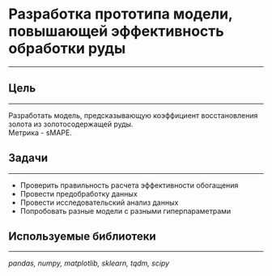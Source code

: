 # Разработка прототипа модели, повышающей эффективность обработки руды
---

## Цель
---
Разработать модель, предсказывающую коэффициент восстановления золота из золотосодержащей руды.  
Метрика - sMAPE.  

## Задачи
---
- Проверить правильность расчета эффективности обогащения
- Провести предобработку данных
- Провести исследовательский анализ данных
- Попробовать разные модели с разными гиперпараметрами

## Используемые библиотеки
---
*pandas, numpy, matplotlib, sklearn, tqdm, scipy*